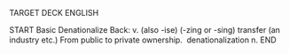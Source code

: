 TARGET DECK
ENGLISH

START
Basic
Denationalize
Back: v. (also -ise) (-zing or -sing) transfer (an industry etc.) From public to private ownership.  denationalization n.
END
